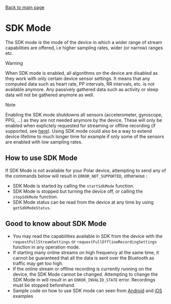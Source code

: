 [Back to main page](../README.md)

# SDK Mode

The SDK mode is the mode of the device in which a wider range of stream capabilities are offered, i.e higher sampling rates, wider (or narrow) ranges etc. 

> [!WARNING]
> When SDK mode is enabled, all algorithms on the device are disabled as they work with only certain device sensor settings. It means that any computed data such as heart rate, PP intervals, RR intervals, etc. is not available anymore. Any passively gathered data such as activity or sleep data will not be gathered anymore as well.

> [!NOTE]
>Enabling the SDK mode shutdowns all sensors (accelerometer, gyroscope, PPG, ...) as they are not needed anymore by the device. These will only be enabled when explictely requested for streaming or offline recording (if supported, see [here](./SdkOfflineRecordingExplained.md)). Using SDK mode could also be a way to extend device lifetime to much longer time for example if only some of the sensors are enabled with low sampling rates.

## How to use SDK Mode

If SDK Mode is not available for your Polar device, attempting to send any of the commands below will result in `ERROR_NOT_SUPPORTED`, otherwise :

- SDK Mode is started by calling the `startSdkMode` function.
- SDK Mode is stopped but turning the device off, or calling the `stopSdkMode` function.
- SDK Mode status can be read from the device at any time by using `getSdkModeStatus`.

## Good to know about SDK Mode

- You may read the capabilities available in SDK from the device with the `requestFullStreamSettings` or `requestFullOfflineRecordingSettings` function in any operation mode.
- If starting many online streams on high frequency at the same time, it cannot be guaranteed that all the data is sent over the Bluetooth as traffic may get too high.
- If the online stream or offline recording is currently running on the device, the SDK Mode cannot be changed. Attempting to change the SDK Mode in will result in an `ERROR_INVALID_STATE` error. Recordings must be stopped beforehand.
- Sample code on how to use SDK mode can seen from [Android](../examples/example-android)  and [iOS](../examples/example-ios) examples

